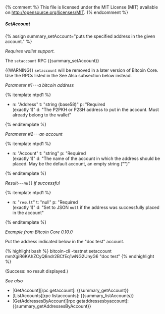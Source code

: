 {% comment %}
This file is licensed under the MIT License (MIT) available on
http://opensource.org/licenses/MIT.
{% endcomment %}

##### SetAccount

{% assign summary_setAccount="puts the specified address in the given account." %}

*Requires wallet support.*

The `setaccount` RPC {{summary_setAccount}}

{{WARNING}} `setaccount` will be removed in a later version of Bitcoin
Core.  Use the RPCs listed in the See Also subsection below instead.

*Parameter #1---a bitcoin address*

{% itemplate ntpd1 %}
- n: "Address"
  t: "string (base58)"
  p: "Required<br>(exactly 1)"
  d: "The P2PKH or P2SH address to put in the account.  Must already belong to the wallet"

{% enditemplate %}

*Parameter #2---an account*

{% itemplate ntpd1 %}
- n: "Account"
  t: "string"
  p: "Required<br>(exactly 1)"
  d: "The name of the account in which the address should be placed.  May be the default account, an empty string (\"\")"

{% enditemplate %}

*Result---`null` if successful*

{% itemplate ntpd1 %}
- n: "`result`"
  t: "null"
  p: "Required<br>(exactly 1)"
  d: "Set to JSON `null` if the address was successfully placed in the account"

{% enditemplate %}

*Example from Bitcoin Core 0.10.0*

Put the address indicated below in the "doc test" account.

{% highlight bash %}
bitcoin-cli -testnet setaccount \
    mmXgiR6KAhZCyQ8ndr2BCfEq1wNG2UnyG6 "doc test"
{% endhighlight %}

(Success: no result displayed.)

*See also*

* [GetAccount][rpc getaccount]: {{summary_getAccount}}
* [ListAccounts][rpc listaccounts]: {{summary_listAccounts}}
* [GetAddressesByAccount][rpc getaddressesbyaccount]: {{summary_getAddressesByAccount}}

